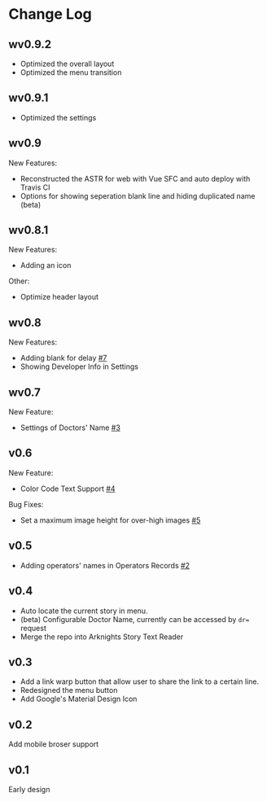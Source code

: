 # Change Log

## wv0.9.2

- Optimized the overall layout
- Optimized the menu transition

## wv0.9.1

- Optimized the settings

## wv0.9

New Features:

- Reconstructed the ASTR for web with Vue SFC and auto deploy with Travis CI
- Options for showing seperation blank line and hiding duplicated name (beta)

## wv0.8.1

New Features:

- Adding an icon

Other:

- Optimize header layout

## wv0.8

New Features:

- Adding blank for delay [#7](https://github.com/050644zf/ArknightsStoryTextReader/issues/7)
- Showing Developer Info in Settings

## wv0.7

New Feature:

- Settings of Doctors' Name [#3](https://github.com/050644zf/ArknightsStoryTextReader/issues/3)

## v0.6

New Feature:

- Color Code Text Support [#4](https://github.com/050644zf/ArknightsStoryTextReader/issues/4)

Bug Fixes:

- Set a maximum image height for over-high images [#5](https://github.com/050644zf/ArknightsStoryTextReader/issues/5)

## v0.5

- Adding operators' names in Operators Records [#2](https://github.com/050644zf/ArknightsStoryTextReader/issues/2)

## v0.4

- Auto locate the current story in menu.
- (beta) Configurable Doctor Name, currently can be accessed by `dr=` request
- Merge the repo into Arknights Story Text Reader

## v0.3

- Add a link warp button that allow user to share the link to a certain line.
- Redesigned the menu button
- Add Google's Material Design Icon

## v0.2

Add mobile broser support

## v0.1

Early design
